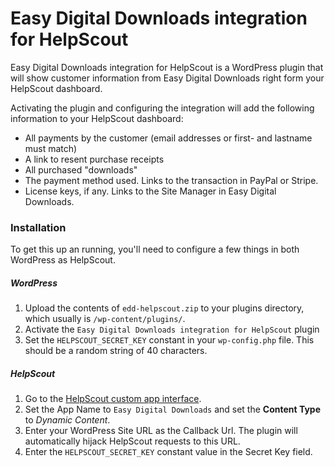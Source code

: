 Easy Digital Downloads integration for HelpScout
=============

Easy Digital Downloads integration for HelpScout is a WordPress plugin that will show customer information from Easy Digital Downloads right form your HelpScout dashboard.

Activating the plugin and configuring the integration will add the following information to your HelpScout dashboard:

- All payments by the customer (email addresses or first- and lastname must match)
- A link to resent purchase receipts
- All purchased "downloads"
- The payment method used. Links to the transaction in PayPal or Stripe.
- License keys, if any. Links to the Site Manager in Easy Digital Downloads.


### Installation

To get this up an running, you'll need to configure a few things in both WordPress as HelpScout.

##### WordPress
1. Upload the contents of `edd-helpscout.zip` to your plugins directory, which usually is `/wp-content/plugins/`.
1. Activate the `Easy Digital Downloads integration for HelpScout` plugin
1. Set the `HELPSCOUT_SECRET_KEY` constant in your `wp-config.php` file. This should be a random string of 40 characters.

##### HelpScout

1. Go to the [HelpScout custom app interface](https://secure.helpscout.net/apps/custom/).
1. Set the App Name to `Easy Digital Downloads` and set the **Content Type** to *Dynamic Content*.
1. Enter your WordPress Site URL as the Callback Url. The plugin will automatically hijack HelpScout requests to this URL.
1. Enter the `HELPSCOUT_SECRET_KEY` constant value in the Secret Key field.

